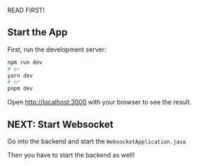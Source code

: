 READ FIRST!

## Start the App

First, run the development server:

```bash
npm run dev
# or
yarn dev
# or
pnpm dev
```

Open [http://localhost:3000](http://localhost:3000) with your browser to see the result.

## NEXT: Start Websocket

Go into the backend and start the ``` WebsocketApplication.java ```

Then you have to start the backend as well!
